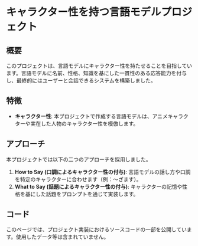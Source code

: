 # キャラクター性を持つ言語モデルプロジェクト

## 概要
このプロジェクトは、言語モデルにキャラクター性を持たせることを目指しています。言語モデルに名前、性格、知識を基にした一貫性のある応答能力を付与し、最終的にはユーザーと会話できるシステムを構築しました。

## 特徴
- **キャラクター性**: 本プロジェクトで作成する言語モデルは、アニメキャラクターや実在した人物のキャラクター性を模倣します。

## アプローチ
本プロジェクトでは以下の二つのアプローチを採用しました。
1. **How to Say (口調によるキャラクター性の付与)**: 言語モデルの話し方や口調を特定のキャラクターに合わせます（例：〜ざます）。
2. **What to Say (話題によるキャラクター性の付与)**: キャラクターの記憶や性格を基にした話題をプロンプトを通じて実装します。

## コード
このページでは、プロジェクト実装におけるソースコードの一部を公開しています。使用したデータ等は含まれていません。

##
